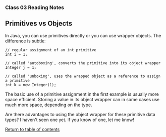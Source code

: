 ### Class 03 Reading Notes

## Primitives vs Objects

In Java, you can use primitives directly or you can use wrapper objects. The difference is subtle:

```
// regular assignment of an int primitive
int i = 1;

// called 'autoboxing', converts the primitive into its object wrapper
Integer j = 1;

// called 'unboxing', uses the wrapped object as a reference to assign a primitive
int k = new Integer(1);
```

The basic use of a primitive assignment in the first example is usually more space efficient. Storing a value in its object wrapper can in some cases use much more space, depending on the type.

Are there advantages to using the object wrapper for these primitive data types? I haven't seen one yet. If you know of one, let me know!

[Return to table of contents](../README.md)
